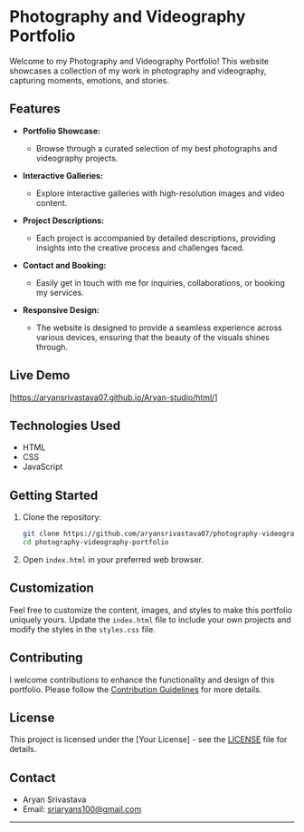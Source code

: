 

# Photography and Videography Portfolio

Welcome to my Photography and Videography Portfolio! This website showcases a collection of my work in photography and videography, capturing moments, emotions, and stories.

## Features

- **Portfolio Showcase:**
  - Browse through a curated selection of my best photographs and videography projects.

- **Interactive Galleries:**
  - Explore interactive galleries with high-resolution images and video content.

- **Project Descriptions:**
  - Each project is accompanied by detailed descriptions, providing insights into the creative process and challenges faced.

- **Contact and Booking:**
  - Easily get in touch with me for inquiries, collaborations, or booking my services.

- **Responsive Design:**
  - The website is designed to provide a seamless experience across various devices, ensuring that the beauty of the visuals shines through.

## Live Demo

[https://aryansrivastava07.github.io/Aryan-studio/html/]


## Technologies Used

- HTML
- CSS
- JavaScript

## Getting Started

1. Clone the repository:
   ```bash
   git clone https://github.com/aryansrivastava07/photography-videography-portfolio.git
   cd photography-videography-portfolio
   ```

2. Open `index.html` in your preferred web browser.

## Customization

Feel free to customize the content, images, and styles to make this portfolio uniquely yours. Update the `index.html` file to include your own projects and modify the styles in the `styles.css` file.

## Contributing

I welcome contributions to enhance the functionality and design of this portfolio. Please follow the [Contribution Guidelines](CONTRIBUTING.md) for more details.

## License

This project is licensed under the [Your License] - see the [LICENSE](LICENSE) file for details.

## Contact

- Aryan Srivastava
- Email: sriaryans100@gmail.com

---
